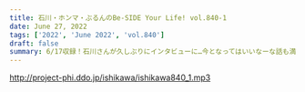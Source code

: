 ```yaml
---
title: 石川・ホンマ・ぶるんのBe-SIDE Your Life! vol.840-1
date: June 27, 2022
tags: ['2022', 'June 2022', 'vol.840']
draft: false
summary: 6/17収録！石川さんが久しぶりにインタビューに…今となってはいいなーな話も満載です！
---
```


http://project-phi.ddo.jp/ishikawa/ishikawa840_1.mp3